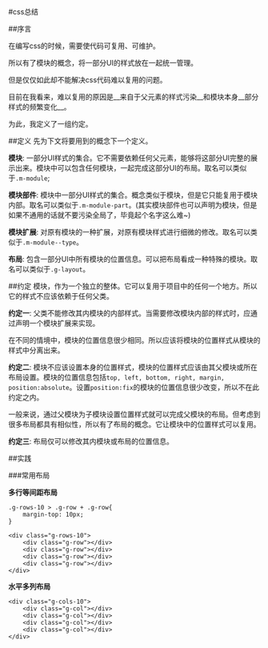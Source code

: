 #css总结

##序言

在编写css的时候，需要使代码可复用、可维护。

所以有了模块的概念，将一部分UI的样式放在一起统一管理。

但是仅仅如此却不能解决css代码难以复用的问题。

目前在我看来，难以复用的原因是__来自于父元素的样式污染__和模块本身__部分样式的频繁变化__。

为此，我定义了一组约定。

##定义
先为下文将要用到的概念下一个定义。

__模块__: 一部分UI样式的集合。它不需要依赖任何父元素，能够将这部分UI完整的展示出来。模块中可以包含任何模块，一起完成这部分UI的布局。取名可以类似于`.m-module`;

__模块部件__:  模块中一部分UI样式的集合。概念类似于模块，但是它只能复用于模块内部。取名可以类似于`.m-module-part`。(其实模块部件也可以声明为模块，但是如果不通用的话就不要污染全局了，毕竟起个名字这么难~)

__模块扩展__: 对原有模块的一种扩展，对原有模块样式进行细微的修改。取名可以类似于`.m-module--type`。

__布局__: 包含一部分UI中所有模块的位置信息。可以把布局看成一种特殊的模块。取名可以类似于`.g-layout`。

##约定
模块，作为一个独立的整体。它可以复用于项目中的任何一个地方。所以它的样式不应该依赖于任何父类。

__约定一__: 父类不能修改其内模块的内部样式。当需要修改模块内部的样式时，应通过声明一个模块扩展来实现。

在不同的情境中，模块的位置信息很少相同。所以应该将模块的位置样式从模块的样式中分离出来。

__约定二__: 模块不应该设置本身的位置样式，模块的位置样式应该由其父模块或所在布局设置。模块的位置信息包括`top, left, bottom, right, margin, position:absolute`。设置`position:fix`的模块的位置信息很少改变，所以不在此约定之内。

一般来说，通过父模块为子模块设置位置样式就可以完成父模块的布局。但考虑到很多布局都具有相似性，所以有了布局的概念。它让模块中的位置样式可以复用。

__约定三__: 布局仅可以修改其内模块或布局的位置信息。


##实践

###常用布局

__多行等间距布局__

```
.g-rows-10 > .g-row + .g-row{
	margin-top: 10px;
}
```



	<div class="g-rows-10">
		<div class="g-row"></div>
		<div class="g-row"></div>
		<div class="g-row"></div>
		<div class="g-row"></div>
	</div>


__水平多列布局__


	<div class="g-cols-10">
		<div class="g-col"></div>
		<div class="g-col"></div>
		<div class="g-col"></div>
		<div class="g-col"></div>
	</div>
	
	






